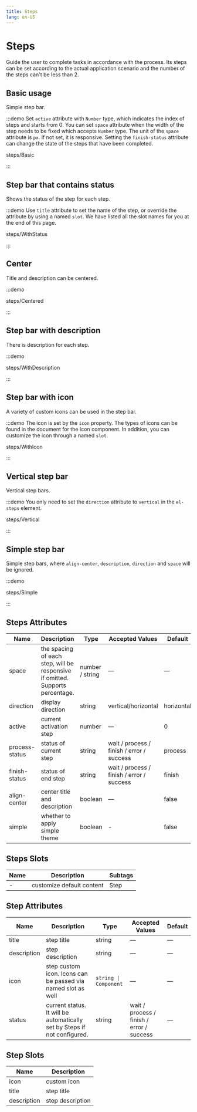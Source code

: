 ```yaml
---
title: Steps
lang: en-US
---
```


# Steps

Guide the user to complete tasks in accordance with the process. Its steps can be set according to the actual application scenario and the number of the steps can't be less than 2.

## Basic usage

Simple step bar.

:::demo Set `active` attribute with `Number` type, which indicates the index of steps and starts from 0. You can set `space` attribute when the width of the step needs to be fixed which accepts `Number` type. The unit of the `space` attribute is `px`. If not set, it is responsive. Setting the `finish-status` attribute can change the state of the steps that have been completed.

steps/Basic

:::

## Step bar that contains status

Shows the status of the step for each step.

:::demo Use `title` attribute to set the name of the step, or override the attribute by using a named `slot`. We have listed all the slot names for you at the end of this page.

steps/WithStatus

:::

## Center

Title and description can be centered.

:::demo

steps/Centered

:::

## Step bar with description

There is description for each step.

:::demo

steps/WithDescription

:::

## Step bar with icon

A variety of custom icons can be used in the step bar.

:::demo The icon is set by the `icon` property. The types of icons can be found in the document for the Icon component. In addition, you can customize the icon through a named `slot`.

steps/WithIcon

:::

## Vertical step bar

Vertical step bars.

:::demo You only need to set the `direction` attribute to `vertical` in the `el-steps` element.

steps/Vertical

:::

## Simple step bar

Simple step bars, where `align-center`, `description`, `direction` and `space` will be ignored.

:::demo

steps/Simple

:::

## Steps Attributes

| Name           | Description                                                                   | Type            | Accepted Values                           | Default    |
| -------------- | ----------------------------------------------------------------------------- | --------------- | ----------------------------------------- | ---------- |
| space          | the spacing of each step, will be responsive if omitted. Supports percentage. | number / string | —                                         | —          |
| direction      | display direction                                                             | string          | vertical/horizontal                       | horizontal |
| active         | current activation step                                                       | number          | —                                         | 0          |
| process-status | status of current step                                                        | string          | wait / process / finish / error / success | process    |
| finish-status  | status of end step                                                            | string          | wait / process / finish / error / success | finish     |
| align-center   | center title and description                                                  | boolean         | —                                         | false      |
| simple         | whether to apply simple theme                                                 | boolean         | -                                         | false      |

## Steps Slots

| Name | Description               | Subtags |
| ---- | ------------------------- | ------- |
| -    | customize default content | Step    |

## Step Attributes

| Name        | Description                                                              | Type                  | Accepted Values                           | Default |
| ----------- | ------------------------------------------------------------------------ | --------------------- | ----------------------------------------- | ------- |
| title       | step title                                                               | string                | —                                         | —       |
| description | step description                                                         | string                | —                                         | —       |
| icon        | step custom icon. Icons can be passed via named slot as well             | `string \| Component` | —                                         | —       |
| status      | current status. It will be automatically set by Steps if not configured. | string                | wait / process / finish / error / success | —       |

## Step Slots

| Name        | Description      |
| ----------- | ---------------- |
| icon        | custom icon      |
| title       | step title       |
| description | step description |
